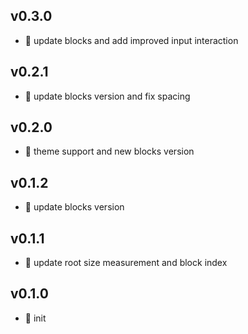## v0.3.0

* 🌱 update blocks and add improved input interaction

## v0.2.1

* 🐞 update blocks version and fix spacing

## v0.2.0

* 🌱 theme support and new blocks version

## v0.1.2

* 🐞 update blocks version

## v0.1.1

* 🐞 update root size measurement and block index

## v0.1.0

* 🐣 init

